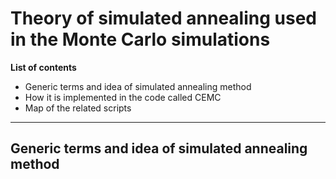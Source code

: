 # **Theory of simulated annealing used in the Monte Carlo simulations**





**List of contents**



* Generic terms and idea of simulated annealing method
* How it is implemented in the code called CEMC
* Map of the related scripts 



-------------------------------------------------------------------------------------



## Generic terms and idea of simulated annealing method

